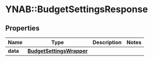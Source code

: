 # YNAB::BudgetSettingsResponse

## Properties
Name | Type | Description | Notes
------------ | ------------- | ------------- | -------------
**data** | [**BudgetSettingsWrapper**](BudgetSettingsWrapper.md) |  | 


